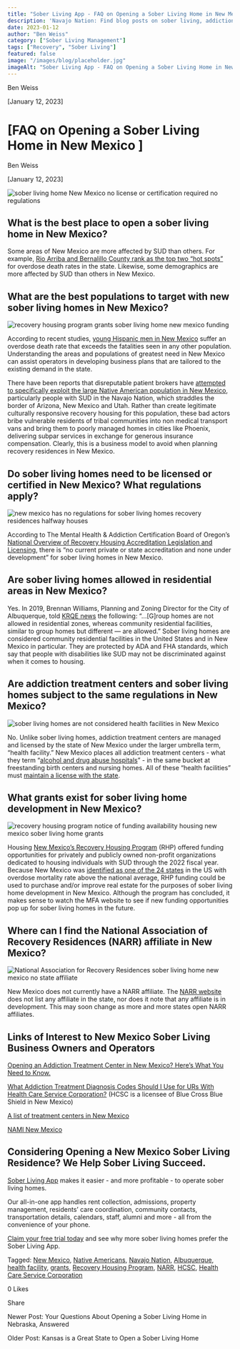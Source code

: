 ```yaml
---
title: "Sober Living App - FAQ on Opening a Sober Living Home in New Mexico"
description: 'Navajo Nation: Find blog posts on sober living, addiction treatment resources, behavioral health, and recovery support within the Nation.'
date: 2023-01-12
author: "Ben Weiss"
category: ["Sober Living Management"]
tags: ["Recovery", "Sober Living"]
featured: false
image: "/images/blog/placeholder.jpg"
imageAlt: "Sober Living App - FAQ on Opening a Sober Living Home in New Mexico"
---
```


Ben Weiss

[January 12, 2023]

#  [FAQ on Opening a Sober Living Home in New Mexico ]

Ben Weiss

[January 12, 2023]

![sober living home New Mexico no license or certification required no regulations](/images/blog/faq-on-opening-a-sober-living-home-in-new-mexiconbsp/Screen_Shot_2023-01-10_at_3.58.46_PM.png)

## What is the best place to open a sober living home in New Mexico?

Some areas of New Mexico are more affected by SUD than others. For example, [Rio Arriba and Bernalillo County rank as the top two “hot spots”](https://www.nmlegis.gov/Entity/LFC/Documents/Health_Notes/Health%20Notes%20-%20Status%20of%20Substance%20Abuse%20Treatment%20and%20Outcomes,%20November%202019.pdf) for overdose death rates in the state. Likewise, some demographics are more affected by SUD than others in New Mexico. 

## What are the best populations to target with new sober living homes in New Mexico?

![recovery housing program grants sober living home new mexico funding](/images/blog/faq-on-opening-a-sober-living-home-in-new-mexiconbsp/Screen_Shot_2023-01-09_at_10.15.24_AM.png)

According to recent studies, [young Hispanic men in New Mexico](https://www.nmhealth.org/data/view/substance/1862/) suffer an overdose death rate that exceeds the fatalities seen in any other population. Understanding the areas and populations of greatest need in New Mexico can assist operators in developing business plans that are tailored to the existing demand in the state.

There have been reports that disreputable patient brokers have [attempted to specifically exploit the large Native American population in New Mexico](https://www.azcentral.com/story/news/local/arizona/2022/12/17/arizona-rehab-center-scams-targeting-indigenous-people-advocates-say/69726049007/), particularly people with SUD in the Navajo Nation, which straddles the border of Arizona, New Mexico and Utah. Rather than create legitimate culturally responsive recovery housing for this population, these bad actors bribe vulnerable residents of tribal communities into non medical transport vans and bring them to poorly managed homes in cities like Phoenix, delivering subpar services in exchange for generous insurance compensation. Clearly, this is a business model to avoid when planning recovery residences in New Mexico. 

## Do sober living homes need to be licensed or certified in New Mexico? What regulations apply?

![new mexico has no regulations for sober living homes recovery residences halfway houses](/images/blog/faq-on-opening-a-sober-living-home-in-new-mexiconbsp/Screen_Shot_2023-01-10_at_3.56.16_PM.png)

According to The Mental Health & Addiction Certification Board of Oregon’s [National Overview of Recovery Housing Accreditation Legislation and Licensing](https://mhacbo.org/media/NATIONAL.OVERVIEW.RECOVERY.HOUSING.January.2020.pdf), there is “no current private or state accreditation and none under development” for sober living homes in New Mexico. 

## Are sober living homes allowed in residential areas in New Mexico?

Yes. In 2019, Brennan Williams, Planning and Zoning Director for the City of Albuquerque, told [KRQE news](https://www.krqe.com/news/investigations/albuquerque-sober-living-house-sparks-regulation-questions/) the following: “...[G]roup homes are not allowed in residential zones, whereas community residential facilities, similar to group homes but different — are allowed.” Sober living homes are considered community residential facilities in the United States and in New Mexico in particular. They are protected by ADA and FHA standards, which say that people with disabilities like SUD may not be discriminated against when it comes to housing. 

## Are addiction treatment centers and sober living homes subject to the same regulations in New Mexico?

![sober living homes are not considered health facilities in New Mexico](/images/blog/faq-on-opening-a-sober-living-home-in-new-mexiconbsp/Screen_Shot_2023-01-10_at_3.57.02_PM.png)

No. Unlike sober living homes, addiction treatment centers are managed and licensed by the state of New Mexico under the larger umbrella term, “health facility.” New Mexico places all addiction treatment centers - what they term “[alcohol and drug abuse hospitals](https://behavehealth.com/blog/2022/3/17/opening-an-addiction-treatment-center-in-new-mexico-heres-what-you-need-to-know-nbsp)” - in the same bucket at freestanding birth centers and nursing homes. All of these “health facilities” must [maintain a license with the state](https://www.nmhealth.org/about/dhi/hflc/prop/stli/). 

## What grants exist for sober living home development in New Mexico?

![recovery housing program notice of funding availability housing new mexico sober living home grants](/images/blog/faq-on-opening-a-sober-living-home-in-new-mexiconbsp/Screen_Shot_2023-01-10_at_3.57.25_PM.png)

Housing [New Mexico’s Recovery Housing Program](https://housingnm.org/resources/2022-recovery-housing-program) (RHP) offered funding opportunities for privately and publicly owned non-profit organizations dedicated to housing individuals with SUD through the 2022 fiscal year. Because New Mexico was [identified as one of the 24 states](https://www.hudexchange.info/programs/rhp/rhp-overview/) in the US with overdose mortality rate above the national average, RHP funding could be used to purchase and/or improve real estate for the purposes of sober living home development in New Mexico. Although the program has concluded, it makes sense to watch the MFA website to see if new funding opportunities pop up for sober living homes in the future. 

## Where can I find the National Association of Recovery Residences (NARR) affiliate in New Mexico?

![National Association for Recovery Residences sober living home new mexico no state affiliate](/images/blog/faq-on-opening-a-sober-living-home-in-new-mexiconbsp/Screen_Shot_2023-01-09_at_10.13.47_AM.png)

New Mexico does not currently have a NARR affiliate. The [NARR website](https://narronline.org/) does not list any affiliate in the state, nor does it note that any affiliate is in development. This may soon change as more and more states open NARR affiliates. 

## Links of Interest to New Mexico Sober Living Business Owners and Operators

[Opening an Addiction Treatment Center in New Mexico? Here’s What You Need to Know.  ](https://behavehealth.com/blog/2022/3/17/opening-an-addiction-treatment-center-in-new-mexico-heres-what-you-need-to-know-nbsp)

[What Addiction Treatment Diagnosis Codes Should I Use for URs With Health Care Service Corporation?](https://behavehealth.com/blog/2022/4/29/what-addiction-treatment-diagnosis-codes-should-i-use-for-urs-with-health-care-service-corporation) (HCSC is a licensee of Blue Cross Blue Shield in New Mexico)

[A list of treatment centers in New Mexico ](https://bridge.behavehealth.com/rehabs/new-mexico)

[NAMI New Mexico](https://naminewmexico.org/)

## Considering Opening a New Mexico Sober Living Residence? We Help Sober Living Succeed. 

[Sober Living App](/) makes it easier - and more profitable - to operate sober living homes. 

Our all-in-one app handles rent collection, admissions, property management, residents’ care coordination, community contacts, transportation details, calendars, staff, alumni and more - all from the convenience of your phone.  

[Claim your free trial today](https://behavehealth.com/get-started) and see why more sober living homes prefer the Sober Living App.

Tagged: [New Mexico](/sober-living-app-blog/tag/New+Mexico), [Native Americans](/sober-living-app-blog/tag/Native+Americans), [Navajo Nation](/sober-living-app-blog/tag/Navajo+Nation), [Albuquerque](/sober-living-app-blog/tag/Albuquerque), [health facility](/sober-living-app-blog/tag/health+facility), [grants](/sober-living-app-blog/tag/grants), [Recovery Housing Program](https://soberlivingapp.com/sober-living-app-blog/tag/Recovery+Housing+Program), [NARR](/sober-living-app-blog/tag/NARR), [HCSC](https://soberlivingapp.com/sober-living-app-blog/tag/HCSC), [Health Care Service Corporation](https://soberlivingapp.com/sober-living-app-blog/tag/Health+Care+Service+Corporation)

0 Likes

Share

Newer Post: Your Questions About Opening a Sober Living Home in Nebraska, Answered

Older Post: Kansas is a Great State to Open a Sober Living Home